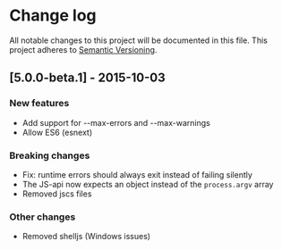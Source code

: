 # Change log
All notable changes to this project will be documented in this file.
This project adheres to [Semantic Versioning](http://semver.org/).

## [5.0.0-beta.1] - 2015-10-03

### New features

* Add support for --max-errors and --max-warnings
* Allow ES6 (esnext)

### Breaking changes

* Fix: runtime errors should always exit instead of failing silently
* The JS-api now expects an object instead of the `process.argv` array
* Removed jscs files

### Other changes

* Removed shelljs (Windows issues)
